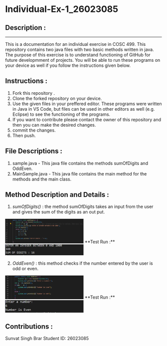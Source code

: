 # Individual-Ex-1_26023085
## Description :
---
This is a documentation for an individual exercise in COSC 499. This repository contains two java files with two basic methods written in java. The purpose of this exercise is to understand functioning of GitHub for future developmment of projects. You will be able to run these programs on your device as well if you follow the instructions given below.

## Instructions :
1. Fork this repository .
2. Clone the forked repository on your device.
3. Use the given files in your preffered editor. These programs were written in Java in VS Code, but files can be used in other editors as well (e.g. Eclipse) to see the functioning of the programs.
4. If you want to contribute please contact the owner of this repository and then you can make the desired changes.
5. commit the changes.
6. Then push.

## File Descriptions :
1. sample.java - This java file contains the methods sumOfDigits and OddEven. 
2. MainSample.java - This java file contains the main method for the methods and the main class.

## Method Description and Details :
1. *sumOfDigits()* : the method sumOfDigits takes an input from the user and gives the sum of the digits as an out put.
<img src = "https://github.com/Sunvat/Individual-Ex-1_26023085/blob/master/Screenshot%20(180).png" width = "50%" height = "50%">
 **Test Run :**
<img src = "https://github.com/Sunvat/Individual-Ex-1_26023085/blob/master/sumofdigits-output.JPG" width = "50%" height = "50%">

2. *OddEven()* : this method checks if the number entered by the user is odd or even.
<img src = "https://github.com/Sunvat/Individual-Ex-1_26023085/blob/master/Screenshot%20(181).png" width = "50%" height = "50%">
 **Test Run :**
 <img src = "https://github.com/Sunvat/Individual-Ex-1_26023085/blob/master/oddeven-output.JPG" width = "50%" height = "50%">

## Contributions :
Sunvat Singh Brar
Student ID: 26023085
